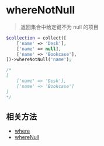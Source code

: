 # whereNotNull

> 返回集合中给定键不为 null 的项目

```php
$collection = collect([
    ['name' => 'Desk'],
    ['name' => null],
    ['name' => 'Bookcase'],
])->whereNotNull('name');

/*
[
    ['name' => 'Desk'],
    ['name' => 'Bookcase']
]
*/
```

## 相关方法

- [where](where.md)
- [whereNull](whereNull.md)
